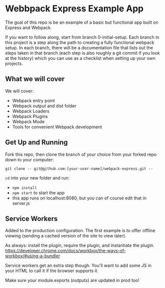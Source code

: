 # Webbpack Express Example App

The goal of this repo is be an example of a basic but functional app built on Express and Webpack.

If you want to follow along, start from branch 0-initial-setup. Each branch in this project is a step along the path to creating a fully functional webpack setup. In each branch, there will be a documentation file that lists out the steps taken in that branch (each step is also roughly a git commit if you look at the history) which you can use as a checklist when setting up your own projects.

## What we will cover

We will cover:

- Webpack entry point
- Webpack output and dist folder
- Webpack Loaders
- Webpack Plugins
- Webpack Mode
- Tools for convenient Webpack development

## Get Up and Running

Fork this repo, then clone the branch of your choice from your forked repo down to your computer:

```
git clone -- git@github.com:[your-user-name]/webpack-express.git --
```

`cd` into your new folder and run:
- ```npm install```
- ```npm start``` to start the app
- this app runs on localhost:8080, but you can of course edit that in server.js

<!-- Further Notes -->

## Service Workers

Added to the production configuration. The first example is to offer offline viewing (sending a cached version of the site to view later).

As always: install the plugin, require the plugin, and instantiate the plugin.
https://developer.chrome.com/docs/workbox/the-ways-of-workbox/#using-a-bundler

Service workers get an extra step though. You'll want to add some JS in your HTML to call it if the browser supports it.

Make sure your module.exports (outputs) are updated in prod too!
